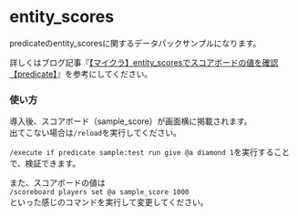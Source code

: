 # entity_scores
predicateのentity_scoresに関するデータパックサンプルになります。

詳しくはブログ記事『[【マイクラ】entity_scoresでスコアボードの値を確認【predicate】](https://natsumake.com/predicate_entity_scores/)』を参考にしてください。

<h3>使い方</h3>

導入後、スコアボード（sample_score）が画面横に掲載されます。<br>
出てこない場合は```/reload```を実行してください。

```/execute if predicate sample:test run give @a diamond 1```を実行することで、検証できます。

また、スコアボードの値は<br>
```/scoreboard players set @a sample_score 1000```<br>
といった感じのコマンドを実行して変更してください。
